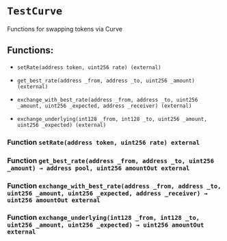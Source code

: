 # `TestCurve`

Functions for swapping tokens via Curve

## Functions:

- `setRate(address token, uint256 rate) (external)`

- `get_best_rate(address _from, address _to, uint256 _amount) (external)`

- `exchange_with_best_rate(address _from, address _to, uint256 _amount, uint256 _expected, address _receiver) (external)`

- `exchange_underlying(int128 _from, int128 _to, uint256 _amount, uint256 _expected) (external)`

### Function `setRate(address token, uint256 rate) external`

### Function `get_best_rate(address _from, address _to, uint256 _amount) → address pool, uint256 amountOut external`

### Function `exchange_with_best_rate(address _from, address _to, uint256 _amount, uint256 _expected, address _receiver) → uint256 amountOut external`

### Function `exchange_underlying(int128 _from, int128 _to, uint256 _amount, uint256 _expected) → uint256 amountOut external`
